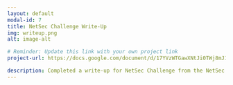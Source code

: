 ```yaml
---
layout: default
modal-id: 7
title: NetSec Challenge Write-Up
img: writeup.png
alt: image-alt

# Reminder: Update this link with your own project link
project-url: https://docs.google.com/document/d/17YVzWTGawXNtJi0TWj8mJ1ZIma402EmaxFacSc7iDq4/edit?tab=t.0

description: Completed a write-up for NetSec Challenge from the NetSec module by TryHackMe. This is a challenge to test your mastery of the skills you have acquired in the Network Security module include the use of Nmap, TelNet, and Hydra.
---
```

